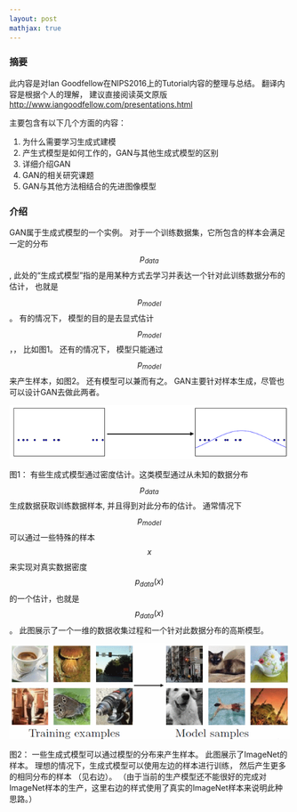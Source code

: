 ```yaml
---
layout: post
mathjax: true
---
```



### 摘要

此内容是对Ian Goodfellow在NIPS2016上的Tutorial内容的整理与总结。 
翻译内容是根据个人的理解， 建议直接阅读英文原版
http://www.iangoodfellow.com/presentations.html


主要包含有以下几个方面的内容：

1. 为什么需要学习生成式建模
2. 产生式模型是如何工作的，GAN与其他生成式模型的区别
3. 详细介绍GAN
4. GAN的相关研究课题
5. GAN与其他方法相结合的先进图像模型

### 介绍 
GAN属于生成式模型的一个实例。 对于一个训练数据集，它所包含的样本会满足一定的分布 $$p_{data}$$, 此处的“生成式模型”指的是用某种方式去学习并表达一个针对此训练数据分布的估计， 也就是 $$p_{model}$$。 
有的情况下， 模型的目的是去显式估计$$p_{model}$$，， 比如图1。 
还有的情况下， 模型只能通过 $$p_{model}$$ 来产生样本，如图2。 
还有模型可以兼而有之。 GAN主要针对样本生成，尽管也可以设计GAN去做此两者。

![Figure 1](/images/201704/28/fig01.png)

图1： 有些生成式模型通过密度估计。这类模型通过从未知的数据分布 $$p_{data}$$ 生成数据获取训练数据样本, 并且得到对此分布的估计。 通常情况下 $$p_{model}$$ 可以通过一些特殊的样本 $$x$$ 来实现对真实数据密度 $$p_{data}(x)$$ 的一个估计，也就是 $$p_{data}(x)$$。 
此图展示了一个一维的数据收集过程和一个针对此数据分布的高斯模型。

![Figure 2](/images/201704/28/fig02.png)

图2： 一些生成式模型可以通过模型的分布来产生样本。 此图展示了ImageNet的样本。 理想的情况下，生成式模型可以使用左边的样本进行训练， 然后产生更多的相同分布的样本 （见右边）。 （由于当前的生产模型还不能很好的完成对ImageNet样本的生产，这里右边的样式使用了真实的ImageNet样本来说明此种思路。）

